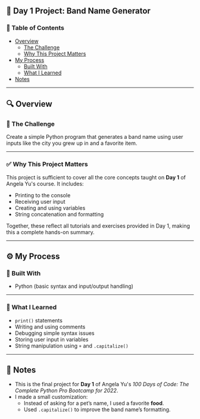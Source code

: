 ## 📅 Day 1 Project: Band Name Generator

### 📄 Table of Contents

- [Overview](#overview)
  - [The Challenge](#the-challenge)
  - [Why This Project Matters](#why-this-project-matters)
- [My Process](#my-process)
  - [Built With](#built-with)
  - [What I Learned](#what-i-learned)
- [Notes](#notes)

---

## 🔍 Overview

### 🎯 The Challenge

Create a simple Python program that generates a band name using user inputs like the city you grew up in and a favorite item.

---

### ✅ Why This Project Matters

This project is sufficient to cover all the core concepts taught on **Day 1** of Angela Yu's course. It includes:
- Printing to the console
- Receiving user input
- Creating and using variables
- String concatenation and formatting

Together, these reflect all tutorials and exercises provided in Day 1, making this a complete hands-on summary.

---

## ⚙️ My Process

### 🧰 Built With

- Python (basic syntax and input/output handling)

---

### 🧠 What I Learned

- `print()` statements
- Writing and using comments
- Debugging simple syntax issues
- Storing user input in variables
- String manipulation using `+` and `.capitalize()`

---

## 📝 Notes

- This is the final project for **Day 1** of Angela Yu's *100 Days of Code: The Complete Python Pro Bootcamp for 2022*.
- I made a small customization:
  - Instead of asking for a pet’s name, I used a favorite **food**.
  - Used `.capitalize()` to improve the band name’s formatting.
